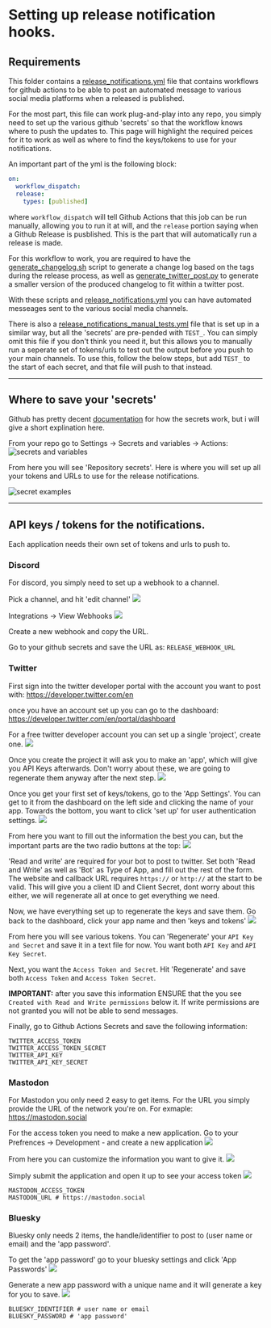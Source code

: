 # Setting up release notification hooks.

## Requirements
This folder contains a [release_notifications.yml](release_notifications.yml) file that contains workflows for github actions to be able to post an automated message to various social media platforms when a released is published.

For the most part, this file can work plug-and-play into any repo, you simply need to set up the various github 'secrets' so that the workflow knows where to push the updates to. This page will highlight the required peices for it to work as well as where to find the keys/tokens to use for your notifications.

An important part of the yml is the following block:
```yml
on:
  workflow_dispatch:
  release:
    types: [published]
```
where `workflow_dispatch` will tell Github Actions that this job can be run manually, allowing you to run it at will, and the `release` portion saying when a Github Release is pusblished.  This is the part that will automatically run a release is made.

For this workflow to work, you are required to have the [generate_changelog.sh](../../generate_changelog.sh) script to generate a change log based on the tags during the release process, as well as [generate_twitter_post.py](../scripts/generate_twitter_post.py) to generate a smaller version of the produced changelog to fit within a twitter post.

With these scripts and [release_notifications.yml](release_notifications.yml) you can have automated messeages sent to the various social media channels.

There is also a [release_notifications_manual_tests.yml](release_notifications_manual_tests.yml) file that is set up in a similar way, but all the 'secrets' are pre-pended with `TEST_`.  You can simply omit this file if you don't think you need it, but this allows you to manually run a seperate set of tokens/urls to test out the output before you push to your main channels.  To use this, follow the below steps, but add `TEST_` to the start of each secret, and that file will push to that instead.

-------
## Where to save your 'secrets'
Github has pretty decent [documentation](https://docs.github.com/en/actions/security-guides/using-secrets-in-github-actions) for how the secrets work, but i will give a short explination here.

From your repo go to Settings -> Secrets and variables -> Actions:
![secrets and variables](https://i.imgur.com/IR9PDAG.png)

From here you will see 'Repository secrets'.  Here is where you will set up all your tokens and URLs to use for the release notifications.

![secret examples](https://i.imgur.com/bGXW1uk.png)

-------

## API keys / tokens for the notifications.

Each application needs their own set of tokens and urls to push to.

###  Discord
For discord, you simply need to set up a webhook to a channel.

Pick a channel, and hit 'edit channel'
![](https://i.imgur.com/Gr9llZy.png)

Integrations -> View Webhooks
![](https://i.imgur.com/hAY1nqt.png)

Create a new webhook and copy the URL.

Go to your github secrets and save the URL as: `RELEASE_WEBHOOK_URL`

###  Twitter
First sign into the twitter developer portal with the account you want to post with: https://developer.twitter.com/en

once you have an account set up you can go to the dashboard: https://developer.twitter.com/en/portal/dashboard

For a free twitter developer account you can set up a single 'project', create one.
![](https://i.imgur.com/Jlu4MId.png)

Once you create the project it will ask you to make an 'app', which will give you API Keys afterwards.  Don't worry about these, we are going to regenerate them anyway after the next step.
![](https://i.imgur.com/3IUNUI3.png)


Once you get your first set of keys/tokens, go to the 'App Settings'.  You can get to it from the dashboard on the left side and clicking the name of your app.  Towards the bottom, you want to click 'set up' for user authentication settings.
![](https://i.imgur.com/z7AXpfj.png)

From here you want to fill out the information the best you can, but the important parts are the two radio buttons at the top:
![](https://i.imgur.com/CJPERMY.png)

'Read and write' are required for your bot to post to twitter.  Set both 'Read and Write' as well as 'Bot' as Type of App, and fill out the rest of the form.  The website and callback URL requires `https://` or `http://` at the start to be valid.  This will give you a client ID and Client Secret, dont worry about this either, we will regenerate all at once to get everything we need.

Now, we have everything set up to regenerate the keys and save them. Go back to the dashboard, click your app name and then 'keys and tokens'
![](https://i.imgur.com/UvWl0f9.png)

From here you will see various tokens. You can 'Regenerate' your `API Key and Secret` and save it in a text file for now. You want both `API Key` and `API Key Secret`.

Next, you want the `Access Token and Secret`.  Hit 'Regenerate' and save both `Access Token` and `Access Token Secret`.

**IMPORTANT:** after you save this information ENSURE that the you see `Created with Read and Write permissions` below it.  If write permissions are not granted you will not be able to send messages.

Finally, go to Github Actions Secrets and save the following information:
```
TWITTER_ACCESS_TOKEN
TWITTER_ACCESS_TOKEN_SECRET
TWITTER_API_KEY
TWITTER_API_KEY_SECRET
```

###  Mastodon

For Mastodon you only need 2 easy to get items.  For the URL you simply provide the URL of the network you're on.  For exmaple: https://mastodon.social

For the access token you need to make a new application.  Go to your Prefrences -> Development - and create a new application
![](https://i.imgur.com/3PW6ztz.png)

From here you can customize the information you want to give it.
![](https://i.imgur.com/XGCzmZB.png)

Simply submit the application and open it up to see your access token
![](https://i.imgur.com/GAtF3uo.png)

```
MASTODON_ACCESS_TOKEN
MASTODON_URL # https://mastodon.social
```

###  Bluesky
Bluesky only needs 2 items, the handle/identifier to post to (user name or email) and the 'app password'.

To get the 'app password' go to your bluesky settings and click 'App Passwords'
![](https://i.imgur.com/kG8oywU.png)

Generate a new app password with a unique name and it will generate a key for you to save.
![](https://i.imgur.com/gn4x2B6.png)


```
BLUESKY_IDENTIFIER # user name or email
BLUESKY_PASSWORD # 'app password'
```